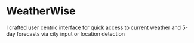 # WeatherWise
I crafted user centric interface for quick access to current weather and 5-day forecasts via city input or location detection
